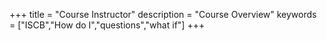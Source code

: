 +++
title = "Course Instructor"
description = "Course Overview"
keywords = ["ISCB","How do I","questions","what if"]
+++
